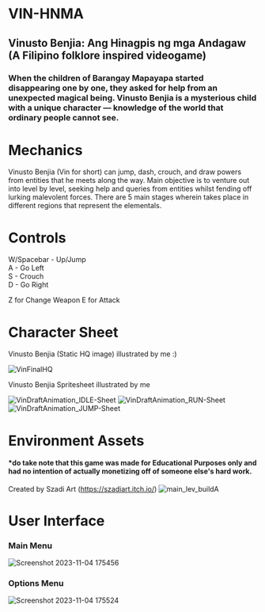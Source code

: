 # VIN-HNMA
## Vinusto Benjia: Ang Hinagpis ng mga Andagaw (A Filipino folklore inspired videogame)

### When the children of Barangay Mapayapa started disappearing one by one, they asked for help from an unexpected magical being. Vinusto Benjia is a mysterious child with a unique character — knowledge of the world that ordinary people cannot see. 

# Mechanics
Vinusto Benjia (Vin for short) can jump, dash, crouch, and draw powers from entities that he meets along the way. Main objective is to venture out into level by level, seeking help and queries from entities whilst fending off lurking malevolent forces. There are 5 main stages wherein takes place in different regions that represent the elementals.

# Controls 
W/Spacebar - Up/Jump <br>
A - Go Left <br>
S - Crouch <br>
D - Go Right <br>

Z for Change Weapon
E for Attack

# Character Sheet
Vinusto Benjia (Static HQ image) illustrated by me :) 

![VinFinalHQ](https://github.com/DrinSom/VIN-HNMA/assets/151276516/9feed587-8c03-49cb-baec-e1835b79605d)

Vinusto Benjia Spritesheet illustrated by me 

![VinDraftAnimation_IDLE-Sheet](https://github.com/DrinSom/VIN-HNMA/assets/151276516/7db913a0-e24d-46a4-b7f1-e56b14e3baf6)
![VinDraftAnimation_RUN-Sheet](https://github.com/DrinSom/VIN-HNMA/assets/151276516/6d98ceaf-d3ff-41c3-ab04-0f63b202cb7f)
![VinDraftAnimation_JUMP-Sheet](https://github.com/DrinSom/VIN-HNMA/assets/151276516/02928f8b-acfa-4af5-aff4-e6b87f0fcd99)

# Environment Assets 
#### *do take note that this game was made for Educational Purposes only and had no intention of actually monetizing off of someone else's hard work. 

Created by Szadi Art (https://szadiart.itch.io/)
![main_lev_buildA](https://github.com/DrinSom/VIN-HNMA/assets/151276516/ace848f8-7ab6-4d2b-a6fd-98d691617978)

# User Interface 
### Main Menu 
![Screenshot 2023-11-04 175456](https://github.com/DrinSom/VIN-HNMA/assets/151276516/5cc40625-abaf-4866-8b06-b63579003ba7)

### Options Menu
![Screenshot 2023-11-04 175524](https://github.com/DrinSom/VIN-HNMA/assets/151276516/c453c959-af67-4cc0-b615-cb9c9bf4dc9b)
